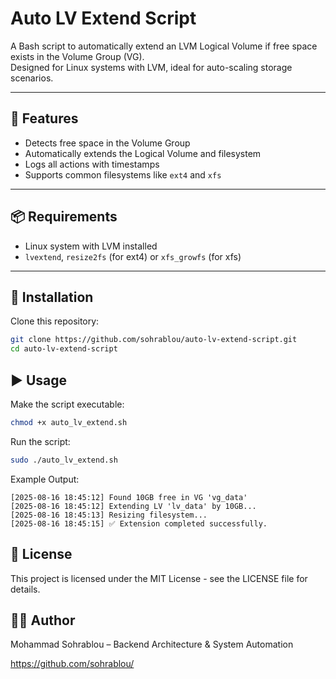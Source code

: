 # Auto LV Extend Script

A Bash script to automatically extend an LVM Logical Volume if free space exists in the Volume Group (VG).  
Designed for Linux systems with LVM, ideal for auto-scaling storage scenarios.

---

## 🚀 Features
- Detects free space in the Volume Group
- Automatically extends the Logical Volume and filesystem
- Logs all actions with timestamps
- Supports common filesystems like `ext4` and `xfs`

---

## 📦 Requirements
- Linux system with LVM installed
- `lvextend`, `resize2fs` (for ext4) or `xfs_growfs` (for xfs)

---

## 🔧 Installation
Clone this repository:
```bash
git clone https://github.com/sohrablou/auto-lv-extend-script.git
cd auto-lv-extend-script
```

## ▶️ Usage
Make the script executable:
```bash
chmod +x auto_lv_extend.sh
```

Run the script:
```bash
sudo ./auto_lv_extend.sh
```

Example Output:
```
[2025-08-16 18:45:12] Found 10GB free in VG 'vg_data'
[2025-08-16 18:45:12] Extending LV 'lv_data' by 10GB...
[2025-08-16 18:45:13] Resizing filesystem...
[2025-08-16 18:45:15] ✅ Extension completed successfully.
```

## 📜 License
This project is licensed under the MIT License - see the LICENSE file for details.


## 👨‍💻 Author
Mohammad Sohrablou – Backend Architecture & System Automation

https://github.com/sohrablou/
